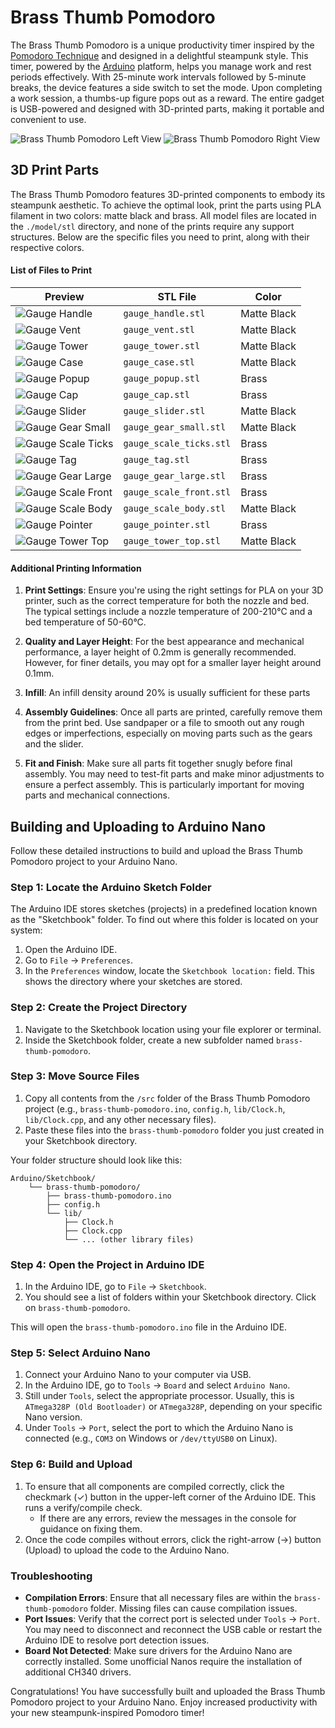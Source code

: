 # Brass Thumb Pomodoro

The Brass Thumb Pomodoro is a unique productivity timer inspired by the [Pomodoro Technique](https://en.wikipedia.org/wiki/Pomodoro_Technique) and designed in a delightful steampunk style. This timer, powered by the [Arduino](https://www.arduino.cc/) platform, helps you manage work and rest periods effectively. With 25-minute work intervals followed by 5-minute breaks, the device features a side switch to set the mode. Upon completing a work session, a thumbs-up figure pops out as a reward. The entire gadget is USB-powered and designed with 3D-printed parts, making it portable and convenient to use.

![Brass Thumb Pomodoro Left View](doc/img/brass-thumb-pomodoro-left.png)
![Brass Thumb Pomodoro Right View](doc/img/brass-thumb-pomodoro-right.png)

## 3D Print Parts

The Brass Thumb Pomodoro features 3D-printed components to embody its steampunk aesthetic. To achieve the optimal look, print the parts using PLA filament in two colors: matte black and brass. All model files are located in the `./model/stl` directory, and none of the prints require any support structures. Below are the specific files you need to print, along with their respective colors.

#### List of Files to Print

| Preview                                              | STL File                    | Color        |
|------------------------------------------------------|-----------------------------|--------------|
| ![Gauge Handle](model/png/gauge_handle.png)          | `gauge_handle.stl`          | Matte Black  |
| ![Gauge Vent](model/png/gauge_vent.png)              | `gauge_vent.stl`            | Matte Black  |
| ![Gauge Tower](model/png/gauge_tower.png)            | `gauge_tower.stl`           | Matte Black  |
| ![Gauge Case](model/png/gauge_case.png)              | `gauge_case.stl`            | Matte Black  |
| ![Gauge Popup](model/png/gauge_popup.png)            | `gauge_popup.stl`           | Brass        |
| ![Gauge Cap](model/png/gauge_cap.png)                | `gauge_cap.stl`             | Brass        |
| ![Gauge Slider](model/png/gauge_slider.png)          | `gauge_slider.stl`          | Matte Black  |
| ![Gauge Gear Small](model/png/gauge_gear_small.png)  | `gauge_gear_small.stl`      | Matte Black  |
| ![Gauge Scale Ticks](model/png/gauge_scale_ticks.png)| `gauge_scale_ticks.stl`     | Brass        |
| ![Gauge Tag](model/png/gauge_tag.png)                | `gauge_tag.stl`             | Brass        |
| ![Gauge Gear Large](model/png/gauge_gear_large.png)  | `gauge_gear_large.stl`      | Brass        |
| ![Gauge Scale Front](model/png/gauge_scale_front.png)| `gauge_scale_front.stl`     | Brass        |
| ![Gauge Scale Body](model/png/gauge_scale_body.png)  | `gauge_scale_body.stl`      | Matte Black  |
| ![Gauge Pointer](model/png/gauge_pointer.png)        | `gauge_pointer.stl`         | Brass        |
| ![Gauge Tower Top](model/png/gauge_tower_top.png)    | `gauge_tower_top.stl`       | Matte Black  |

#### Additional Printing Information

1. **Print Settings**: Ensure you're using the right settings for PLA on your 3D printer, such as the correct temperature for both the nozzle and bed. The typical settings include a nozzle temperature of 200-210°C and a bed temperature of 50-60°C.

2. **Quality and Layer Height**: For the best appearance and mechanical performance, a layer height of 0.2mm is generally recommended. However, for finer details, you may opt for a smaller layer height around 0.1mm.

3. **Infill**: An infill density around 20% is usually sufficient for these parts

4. **Assembly Guidelines**: Once all parts are printed, carefully remove them from the print bed. Use sandpaper or a file to smooth out any rough edges or imperfections, especially on moving parts such as the gears and the slider.

5. **Fit and Finish**: Make sure all parts fit together snugly before final assembly. You may need to test-fit parts and make minor adjustments to ensure a perfect assembly. This is particularly important for moving parts and mechanical connections.

## Building and Uploading to Arduino Nano

Follow these detailed instructions to build and upload the Brass Thumb Pomodoro project to your Arduino Nano.

### Step 1: Locate the Arduino Sketch Folder

The Arduino IDE stores sketches (projects) in a predefined location known as the "Sketchbook" folder. To find out where this folder is located on your system:

1. Open the Arduino IDE.
2. Go to `File` -> `Preferences`.
3. In the `Preferences` window, locate the `Sketchbook location:` field. This shows the directory where your sketches are stored.

### Step 2: Create the Project Directory

1. Navigate to the Sketchbook location using your file explorer or terminal.
2. Inside the Sketchbook folder, create a new subfolder named `brass-thumb-pomodoro`.

### Step 3: Move Source Files

1. Copy all contents from the `/src` folder of the Brass Thumb Pomodoro project (e.g., `brass-thumb-pomodoro.ino`, `config.h`, `lib/Clock.h`, `lib/Clock.cpp`, and any other necessary files).
2. Paste these files into the `brass-thumb-pomodoro` folder you just created in your Sketchbook directory.

Your folder structure should look like this:
```
Arduino/Sketchbook/
    └── brass-thumb-pomodoro/
        ├── brass-thumb-pomodoro.ino
        ├── config.h
        └── lib/
            ├── Clock.h
            ├── Clock.cpp
            └── ... (other library files)
```

### Step 4: Open the Project in Arduino IDE

1. In the Arduino IDE, go to `File` -> `Sketchbook`.
2. You should see a list of folders within your Sketchbook directory. Click on `brass-thumb-pomodoro`.

This will open the `brass-thumb-pomodoro.ino` file in the Arduino IDE.

### Step 5: Select Arduino Nano

1. Connect your Arduino Nano to your computer via USB.
2. In the Arduino IDE, go to `Tools` -> `Board` and select `Arduino Nano`.
3. Still under `Tools`, select the appropriate processor. Usually, this is `ATmega328P (Old Bootloader)` or `ATmega328P`, depending on your specific Nano version.
4. Under `Tools` -> `Port`, select the port to which the Arduino Nano is connected (e.g., `COM3` on Windows or `/dev/ttyUSB0` on Linux).

### Step 6: Build and Upload

1. To ensure that all components are compiled correctly, click the checkmark (✓) button in the upper-left corner of the Arduino IDE. This runs a verify/compile check.
   - If there are any errors, review the messages in the console for guidance on fixing them.
2. Once the code compiles without errors, click the right-arrow (→) button (Upload) to upload the code to the Arduino Nano.

### Troubleshooting

- **Compilation Errors**: Ensure that all necessary files are within the `brass-thumb-pomodoro` folder. Missing files can cause compilation issues.
- **Port Issues**: Verify that the correct port is selected under `Tools` -> `Port`. You may need to disconnect and reconnect the USB cable or restart the Arduino IDE to resolve port detection issues.
- **Board Not Detected**: Make sure drivers for the Arduino Nano are correctly installed. Some unofficial Nanos require the installation of additional CH340 drivers.

Congratulations! You have successfully built and uploaded the Brass Thumb Pomodoro project to your Arduino Nano. Enjoy increased productivity with your new steampunk-inspired Pomodoro timer!